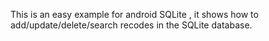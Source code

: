 
This is an easy example for android SQLite , it shows how to add/update/delete/search recodes in the SQLite database. 

